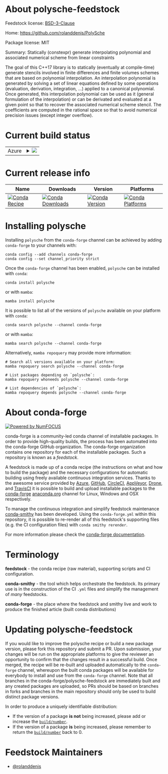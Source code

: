 About polysche-feedstock
========================

Feedstock license: [BSD-3-Clause](https://github.com/conda-forge/polysche-feedstock/blob/main/LICENSE.txt)

Home: https://github.com/rolanddenis/PolySche

Package license: MIT

Summary: Statically (constexpr) generate interpolating polynomial and associated numerical scheme from linear constraints

The goal of this C++17 library is to statically (eventually at compile-time) generate stencils involved in finite differences and finite volumes schemes that are based on polynomial interpolation.
An interpolation polynomial is generated by solving a set of linear equations defined by some operations (evaluation, derivation, integration, ...) applied to a canonical polynomial.
Once generated, this interpolation polynomial can be used as it (general formulation of the interpolation) or can be derivated and evaluated at a given point so that to recover the associated numerical scheme stencil.
The coefficients are computed in the rational space so that to avoid numerical precision issues (except integer overflow).


Current build status
====================


<table>
    
  <tr>
    <td>Azure</td>
    <td>
      <details>
        <summary>
          <a href="https://dev.azure.com/conda-forge/feedstock-builds/_build/latest?definitionId=22079&branchName=main">
            <img src="https://dev.azure.com/conda-forge/feedstock-builds/_apis/build/status/polysche-feedstock?branchName=main">
          </a>
        </summary>
        <table>
          <thead><tr><th>Variant</th><th>Status</th></tr></thead>
          <tbody><tr>
              <td>linux_64</td>
              <td>
                <a href="https://dev.azure.com/conda-forge/feedstock-builds/_build/latest?definitionId=22079&branchName=main">
                  <img src="https://dev.azure.com/conda-forge/feedstock-builds/_apis/build/status/polysche-feedstock?branchName=main&jobName=linux&configuration=linux%20linux_64_" alt="variant">
                </a>
              </td>
            </tr><tr>
              <td>osx_64</td>
              <td>
                <a href="https://dev.azure.com/conda-forge/feedstock-builds/_build/latest?definitionId=22079&branchName=main">
                  <img src="https://dev.azure.com/conda-forge/feedstock-builds/_apis/build/status/polysche-feedstock?branchName=main&jobName=osx&configuration=osx%20osx_64_" alt="variant">
                </a>
              </td>
            </tr><tr>
              <td>win_64</td>
              <td>
                <a href="https://dev.azure.com/conda-forge/feedstock-builds/_build/latest?definitionId=22079&branchName=main">
                  <img src="https://dev.azure.com/conda-forge/feedstock-builds/_apis/build/status/polysche-feedstock?branchName=main&jobName=win&configuration=win%20win_64_" alt="variant">
                </a>
              </td>
            </tr>
          </tbody>
        </table>
      </details>
    </td>
  </tr>
</table>

Current release info
====================

| Name | Downloads | Version | Platforms |
| --- | --- | --- | --- |
| [![Conda Recipe](https://img.shields.io/badge/recipe-polysche-green.svg)](https://anaconda.org/conda-forge/polysche) | [![Conda Downloads](https://img.shields.io/conda/dn/conda-forge/polysche.svg)](https://anaconda.org/conda-forge/polysche) | [![Conda Version](https://img.shields.io/conda/vn/conda-forge/polysche.svg)](https://anaconda.org/conda-forge/polysche) | [![Conda Platforms](https://img.shields.io/conda/pn/conda-forge/polysche.svg)](https://anaconda.org/conda-forge/polysche) |

Installing polysche
===================

Installing `polysche` from the `conda-forge` channel can be achieved by adding `conda-forge` to your channels with:

```
conda config --add channels conda-forge
conda config --set channel_priority strict
```

Once the `conda-forge` channel has been enabled, `polysche` can be installed with `conda`:

```
conda install polysche
```

or with `mamba`:

```
mamba install polysche
```

It is possible to list all of the versions of `polysche` available on your platform with `conda`:

```
conda search polysche --channel conda-forge
```

or with `mamba`:

```
mamba search polysche --channel conda-forge
```

Alternatively, `mamba repoquery` may provide more information:

```
# Search all versions available on your platform:
mamba repoquery search polysche --channel conda-forge

# List packages depending on `polysche`:
mamba repoquery whoneeds polysche --channel conda-forge

# List dependencies of `polysche`:
mamba repoquery depends polysche --channel conda-forge
```


About conda-forge
=================

[![Powered by
NumFOCUS](https://img.shields.io/badge/powered%20by-NumFOCUS-orange.svg?style=flat&colorA=E1523D&colorB=007D8A)](https://numfocus.org)

conda-forge is a community-led conda channel of installable packages.
In order to provide high-quality builds, the process has been automated into the
conda-forge GitHub organization. The conda-forge organization contains one repository
for each of the installable packages. Such a repository is known as a *feedstock*.

A feedstock is made up of a conda recipe (the instructions on what and how to build
the package) and the necessary configurations for automatic building using freely
available continuous integration services. Thanks to the awesome service provided by
[Azure](https://azure.microsoft.com/en-us/services/devops/), [GitHub](https://github.com/),
[CircleCI](https://circleci.com/), [AppVeyor](https://www.appveyor.com/),
[Drone](https://cloud.drone.io/welcome), and [TravisCI](https://travis-ci.com/)
it is possible to build and upload installable packages to the
[conda-forge](https://anaconda.org/conda-forge) [anaconda.org](https://anaconda.org/)
channel for Linux, Windows and OSX respectively.

To manage the continuous integration and simplify feedstock maintenance
[conda-smithy](https://github.com/conda-forge/conda-smithy) has been developed.
Using the ``conda-forge.yml`` within this repository, it is possible to re-render all of
this feedstock's supporting files (e.g. the CI configuration files) with ``conda smithy rerender``.

For more information please check the [conda-forge documentation](https://conda-forge.org/docs/).

Terminology
===========

**feedstock** - the conda recipe (raw material), supporting scripts and CI configuration.

**conda-smithy** - the tool which helps orchestrate the feedstock.
                   Its primary use is in the construction of the CI ``.yml`` files
                   and simplify the management of *many* feedstocks.

**conda-forge** - the place where the feedstock and smithy live and work to
                  produce the finished article (built conda distributions)


Updating polysche-feedstock
===========================

If you would like to improve the polysche recipe or build a new
package version, please fork this repository and submit a PR. Upon submission,
your changes will be run on the appropriate platforms to give the reviewer an
opportunity to confirm that the changes result in a successful build. Once
merged, the recipe will be re-built and uploaded automatically to the
`conda-forge` channel, whereupon the built conda packages will be available for
everybody to install and use from the `conda-forge` channel.
Note that all branches in the conda-forge/polysche-feedstock are
immediately built and any created packages are uploaded, so PRs should be based
on branches in forks and branches in the main repository should only be used to
build distinct package versions.

In order to produce a uniquely identifiable distribution:
 * If the version of a package **is not** being increased, please add or increase
   the [``build/number``](https://docs.conda.io/projects/conda-build/en/latest/resources/define-metadata.html#build-number-and-string).
 * If the version of a package **is** being increased, please remember to return
   the [``build/number``](https://docs.conda.io/projects/conda-build/en/latest/resources/define-metadata.html#build-number-and-string)
   back to 0.

Feedstock Maintainers
=====================

* [@rolanddenis](https://github.com/rolanddenis/)

